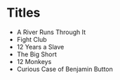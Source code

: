 # Titles

- A River Runs Through It
- Fight Club
- 12 Years a Slave
- The Big Short
- 12 Monkeys
- Curious Case of Benjamin Button   
